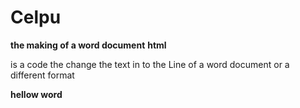 # Celpu
<!DUCTYPE! html>
<html>
<head>
<b>the making of a word document</b>
<b>html</b>
<title>what is html code?</title>
<p>is a code the change the text in
       to the Line of a word document
       or a different format 
</p>
<b>hellow word</b>
    
